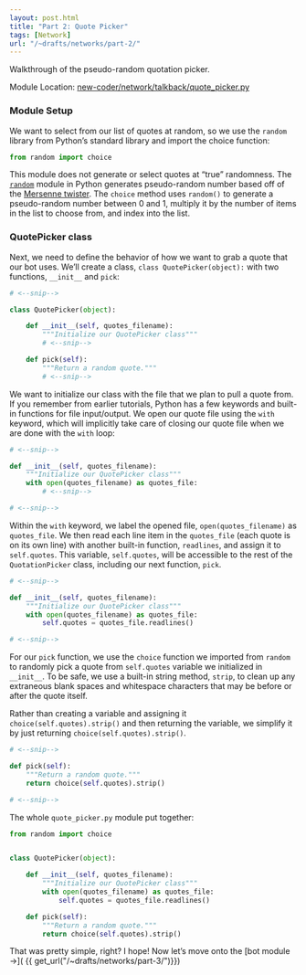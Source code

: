 ```yaml
---
layout: post.html
title: "Part 2: Quote Picker"
tags: [Network]
url: "/~drafts/networks/part-2/"
---
```


Walkthrough of the pseudo-random quotation picker.

Module Location: [new-coder/network/talkback/quote_picker.py](https://github.com/econchick/new-coder/blob/master/network/talkback/quote_picker.py)

### Module Setup

We want to select from our list of quotes at random, so we use the `random` library from Python’s standard library and import the choice function:

```python
from random import choice
```

This module does not generate or select quotes at “true” randomness.  The [`random`](http://docs.python.org/2/library/random.html) module in Python generates pseudo-random number based off of the [Mersenne twister](http://en.wikipedia.org/wiki/Mersenne_twister).  The `choice` method uses `random()` to generate a pseudo-random number between 0 and 1, multiply it by the number of items in the list to choose from, and index into the list.

### QuotePicker class

Next, we need to define the behavior of how we want to grab a quote that our bot uses.  We’ll create a class, `class QuotePicker(object):` with two functions, `__init__` and `pick`:


```python
# <--snip-->

class QuotePicker(object):

    def __init__(self, quotes_filename):
        """Initialize our QuotePicker class"""
        # <--snip-->

    def pick(self):
    	"""Return a random quote."""
    	# <--snip-->
```

We want to initialize our class with the file that we plan to pull a quote from.  If you remember from earlier tutorials, Python has a few keywords and built-in functions for file input/output.  We open our quote file using the `with` keyword, which will implicitly take care of closing our quote file when we are done with the `with` loop:

```python
# <--snip-->

def __init__(self, quotes_filename):
    """Initialize our QuotePicker class"""
    with open(quotes_filename) as quotes_file:
        # <--snip-->

# <--snip-->
```

Within the `with` keyword, we label the opened file, `open(quotes_filename)` as `quotes_file`.  We then read each line item in the `quotes_file` (each quote is on its own line) with another built-in function, `readlines`, and assign it to `self.quotes`.  This variable, `self.quotes`, will be accessible to the rest of the `QuotationPicker` class, including our next function, `pick`.  

```python
# <--snip-->

def __init__(self, quotes_filename):
    """Initialize our QuotePicker class"""
    with open(quotes_filename) as quotes_file:
        self.quotes = quotes_file.readlines()

# <--snip-->
```

For our `pick` function, we use the `choice` function we imported from `random` to randomly pick a quote from `self.quotes` variable we initialized in `__init__`.  To be safe, we use a built-in string method, `strip`, to clean up any extraneous blank spaces and whitespace characters that may be before or after the quote itself. 

Rather than creating a variable and assigning it `choice(self.quotes).strip()` and then returning the variable, we simplify it by just returning `choice(self.quotes).strip()`.

```python
# <--snip-->

def pick(self):
    """Return a random quote."""
    return choice(self.quotes).strip()

# <--snip-->
```

The whole `quote_picker.py` module put together:

```python
from random import choice


class QuotePicker(object):

    def __init__(self, quotes_filename):
        """Initialize our QuotePicker class"""
        with open(quotes_filename) as quotes_file:
            self.quotes = quotes_file.readlines()

    def pick(self):
        """Return a random quote."""
        return choice(self.quotes).strip()
```


That was pretty simple, right?  I hope!  Now let’s move onto the [bot module &rarr;]( {{ get_url("/~drafts/networks/part-3/")}})
